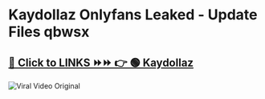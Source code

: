 
 # Kaydollaz Onlyfans Leaked - Update Files qbwsx

## <h2><a href="https://clipsfans.com/Kaydollaz&ref=git">🔗 Click to LINKS ⏩⏩ 👉 🟢 Kaydollaz </a></h2>

<a href="https://clipsfans.com/Kaydollaz&ref=git" rel="nofollow" data-target="animated-image.originalLink"><img src="https://i.ibb.co.com/xMMVF88/686577567.gif" alt="Viral Video Original" style="max-width: 100%; display: inline-block;" data-target="animated-image.originalImage"></a>


